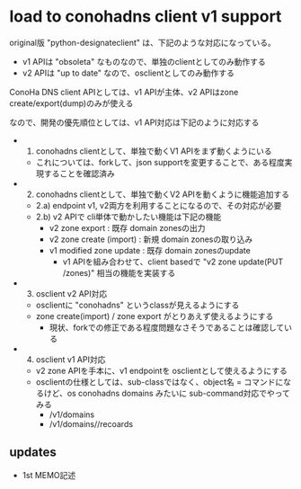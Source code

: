 # load to conohadns client v1 support

original版 "python-designateclient" は、下記のような対応になっている。
  * v1 APIは "obsoleta" なものなので、単独のclientとしてのみ動作する
  * v2 APIは "up to date" なので、osclientとしてのみ動作する

ConoHa DNS client APIとしては、v1 APIが主体、v2 APIはzone create/export(dump)のみが使える

なので、開発の優先順位としては、v1 API対応は下記のように対応する

* 1) conohadns clientとして、単独で動くV1 APIをまず動くようにいる
  * これについては、forkして、json supportを変更することで、ある程度実現することを確認済み
* 2) conohadns clientとして、単独で動くV2 APIを動くように機能追加する
  * 2.a) endpoint v1, v2両方を利用することになるので、その対応が必要
  * 2.b) v2 APIで cli単体で動かしたい機能は下記の機能
    * v2 zone export : 既存 domain zonesの出力
    * v2 zone create (import) : 新規 domain zonesの取り込み
    * v1 modified zone update : 既存 domain zonesのupdate
      * v1 APIを組み合わせて、client basedで "v2 zone update(PUT /zones)" 相当の機能を実装する 
* 3) osclient v2 API対応
  * osclientに "conohadns" というclassが見えるようにする
  * zone create(import) / zone export がとりあえず使えるようにする
    * 現状、forkでの修正である程度問題なさそうであることは確認している 
* 4) osclient v1 API対応
  * v2 zone APIを手本に、v1 endpointを osclientとして使えるようにする
  * osclientの仕様としては、sub-classではなく、object名 = コマンドになるけど、os conohadns domains みたいに sub-command対応でやってみる
    * /v1/domains
    * /v1/domains/<dom id>/recoards

## updates

  * 1st MEMO記述

  